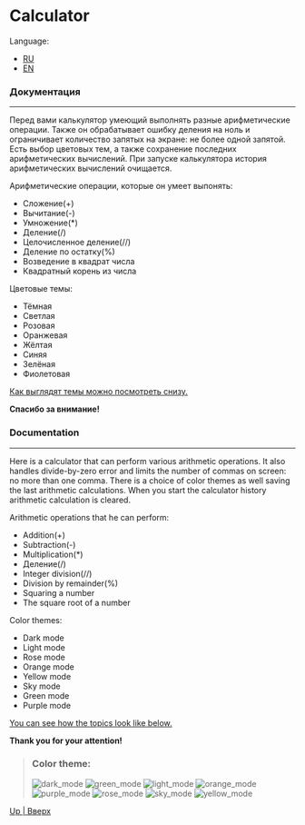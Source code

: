 # Calculator

<a id='anchor'></a>
Language:

* [RU](#ru_doc)
* [EN](#en_doc)

<a id='ru_doc'></a>

### Документация

***

Перед вами калькулятор умеющий выполнять разные арифметические операции.
Также он обрабатывает ошибку деления на ноль и ограничивает количество запятых
на экране: не более одной запятой. Есть выбор цветовых тем, а также
сохранение последних арифметических вычислений. При запуске калькулятора история
арифметических вычислений очищается.

Арифметические операции, которые он умеет выпонять:

* Сложение(+)
* Вычитание(-)
* Умножение(*)
* Деление(/)
* Целочисленное деление(//)
* Деление по остатку(%)
* Возведение в квадрат числа
* Квадратный корень из числа

Цветовые темы:

* Тёмная
* Светлая
* Розовая
* Оранжевая
* Жёлтая
* Синяя
* Зелёная
* Фиолетовая

[Как выглядят темы можно посмотреть снизу.](#color_themes)

__Спасибо за внимание!__

<a id='en_doc'></a>

### Documentation

***

Here is a calculator that can perform various arithmetic operations.
It also handles divide-by-zero error and limits the number of commas
on screen: no more than one comma. There is a choice of color themes as well
saving the last arithmetic calculations. When you start the calculator history
arithmetic calculation is cleared.

Arithmetic operations that he can perform:

* Addition(+)
* Subtraction(-)
* Multiplication(*)
* Деление(/)
* Integer division(//)
* Division by remainder(%)
* Squaring a number
* The square root of a number

Color themes:

* Dark mode
* Light mode
* Rose mode
* Orange mode
* Yellow mode
* Sky mode
* Green mode
* Purple mode

[You can see how the topics look like below.](#color_themes)

__Thank you for your attention!__

<a id='color_themes'></a>
> ### Color theme:
>
>![dark_mode](image/readme/dark_mode.png)
> ![green_mode](image/readme/green_mode.png)
> ![light_mode](image/readme/light_mode.png)
> ![orange_mode](image/readme/orange_mode.png)
> ![purple_mode](image/readme/purple_mode.png)
> ![rose_mode](image/readme/rose_mode.png)
> ![sky_mode](image/readme/sky_mode.png)
> ![yellow_mode](image/readme/yellow_mode.png)

[Up | Вверх](#anchor)
